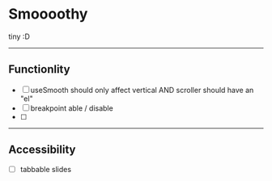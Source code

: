 # Smoooothy

tiny :D

---

## Functionlity

- [ ] useSmooth should only affect vertical AND scroller should have an "el"
- [ ] breakpoint able / disable
- [ ]

---

## Accessibility

- [ ] tabbable slides
